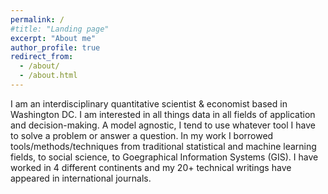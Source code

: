 ```yaml
---
permalink: /
#title: "Landing page"
excerpt: "About me"
author_profile: true
redirect_from: 
  - /about/
  - /about.html
---
```


I am an interdisciplinary quantitative scientist & economist based in Washington DC. I am interested in all things data in all fields of application and decision-making. A model agnostic, I tend to use whatever tool I have to solve a problem or answer a question. In my work I borrowed tools/methods/techniques from traditional statistical and machine learning fields, to social science, to Goegraphical Information Systems (GIS). I have worked in 4 different continents and my 20+ technical writings have appeared in international journals.

